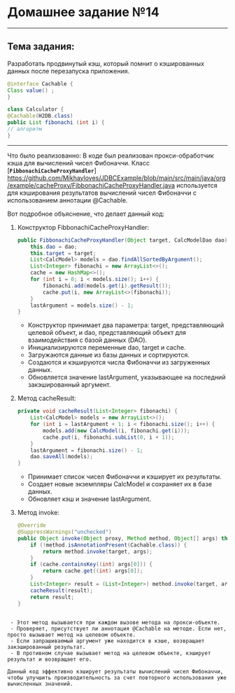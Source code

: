 # Домашнее задание №14
_______________________________
## Тема задания:
Разработать продвинутый кэш, который помнит о кэшированных данных после перезапуска приложения. 
```java
@interface Cachable {
Class value() ;
}

class Calculator {
@Cachable(H2DB.class) 
public List fibonachi (int i) {
// алгоритм
}
```
_______________________________
Что было реализованно:
В коде был реализован прокси-обработчик кэша для вычислений чисел Фибоначчи. 
Класс [**`FibbonachiCacheProxyHandler`**] https://github.com/Mikhayloves/JDBCExample/blob/main/src/main/java/org/example/cacheProxy/FibbonachiCacheProxyHandler.java используется для кэширования результатов вычислений чисел Фибоначчи с использованием аннотации @Cachable.

Вот подробное объяснение, что делает данный код:

1. Конструктор FibbonachiCacheProxyHandler:

   ```java
   public FibbonachiCacheProxyHandler(Object target, CalcModelDao dao) {
       this.dao = dao;
       this.target = target;
       List<CalcModel> models = dao.findAllSortedByArgument();
       List<Integer> fibonachi = new ArrayList<>();
       cache = new HashMap<>();
       for (int i = 0; i < models.size(); i++) {
           fibonachi.add(models.get(i).getResult());
           cache.put(i, new ArrayList<>(fibonachi));
       }
       lastArgument = models.size() - 1;
   }
   ```

   - Конструктор принимает два параметра: target, представляющий целевой объект, и dao, представляющий объект для взаимодействия с базой данных (DAO).
   - Инициализируются переменные dao, target и cache.
   - Загружаются данные из базы данных и сортируются.
   - Создаются и кэшируются числа Фибоначчи из загруженных данных.
   - Обновляется значение lastArgument, указывающее на последний закэшированный аргумент.

2. Метод cacheResult:

   ```java
   private void cacheResult(List<Integer> fibonachi) {
       List<CalcModel> models = new ArrayList<>();
       for (int i = lastArgument + 1; i < fibonachi.size(); i++) {
           models.add(new CalcModel(i, fibonachi.get(i)));
           cache.put(i, fibonachi.subList(0, i + 1));
       }
       lastArgument = fibonachi.size() - 1;
       dao.saveAll(models);
   }
   ```

   - Принимает список чисел Фибоначчи и кэширует их результаты.
   - Создает новые экземпляры CalcModel и сохраняет их в базе данных.
   - Обновляет кэш и значение lastArgument.

3. Метод invoke:

   ```java
   @Override
   @SuppressWarnings("unchecked")
   public Object invoke(Object proxy, Method method, Object[] args) throws Throwable {
       if (!method.isAnnotationPresent(Cachable.class)) {
           return method.invoke(target, args);
       }
       if (cache.containsKey((int) args[0])) {
           return cache.get((int) args[0]);
       }
       List<Integer> result = (List<Integer>) method.invoke(target, args);
       cacheResult(result);
       return result;
   }
  ```

   - Этот метод вызывается при каждом вызове метода на прокси-объекте.
   - Проверяет, присутствует ли аннотация @Cachable на методе. Если нет, просто вызывает метод на целевом объекте.
   - Если запрашиваемый аргумент уже находится в кэше, возвращает закэшированный результат.
   - В противном случае вызывает метод на целевом объекте, кэширует результат и возвращает его.

Данный код эффективно кэширует результаты вычислений чисел Фибоначчи, чтобы улучшить производительность за счет повторного использования уже вычисленных значений.
